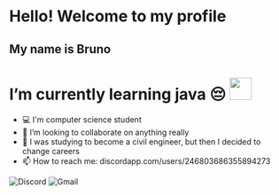 # Hello! Welcome to my profile
## My name is Bruno

# I’m currently learning java 😔   <img src="https://cdn.jsdelivr.net/gh/devicons/devicon/icons/java/java-original.svg" width="40" height="40"/>

- 💻 I'm computer science student        
- 👯 I’m looking to collaborate on anything really
- 👷 I was studying to become a civil engineer, but then I decided to change careers
- 📫 How to reach me: discordapp.com/users/246803686355894273


![Discord](https://img.shields.io/badge/Discord-%235865F2.svg?style=for-the-badge&logo=discord&logoColor=white)
![Gmail](https://img.shields.io/badge/Gmail-D14836?style=for-the-badge&logo=gmail&logoColor=white)  

